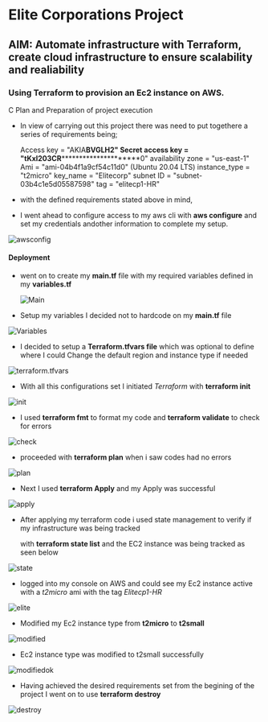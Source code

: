 # Elite Corporations Project

## AIM: Automate infrastructure with Terraform, create cloud infrastructure to ensure scalability and realiability

### Using Terraform to provision an Ec2 instance on AWS.


C Plan and Preparation of project execution

- In view of carrying out this project there was need to put togethere a series of requirements being;

    Access key        = "AKIA**********BVGLH2"
    Secret access key = "tKxI203CR*******************************0"
    availability zone = "us-east-1"
    Ami               = "ami-04b4f1a9cf54c11d0"  (Ubuntu 20.04 LTS)
    instance_type     = "t2micro"
    key_name          = "Elitecorp"
    subnet ID         = "subnet-03b4c1e5d05587598"
    tag               = "elitecp1-HR"

- with the defined requirements stated above in mind, 
  
- I went ahead to configure access to my aws cli with **aws configure** and set my credentials andother information to complete my setup.

![awsconfig](/DevAdv/Pj2/images/1_configure_aws_cli.jpg)

#### Deployment

- went on to create my **main.tf** file with my required variables defined in my **variables.tf** 
  
  ![Main](/DevAdv/Pj2/images/2_main_file_tf.jpg)

- Setup my variables I decided not to hardcode on my **main.tf** file

![Variables](/DevAdv/Pj2/images/3_variables_file_tf.jpg)

- I decided to setup a **Terraform.tfvars file** which was optional to define where I could Change the default region and instance type if needed
  
![terraform.tfvars](/DevAdv/Pj2/images/4_tfvars_optional_tf.jpg)

- With all this configurations set I initiated *Terraform* with **terraform init**

![init](/DevAdv/Pj2/images/5_terraform_init.jpg)

- I used **terraform fmt** to format my code and **terraform validate** to check for errors

![check](/DevAdv/Pj2/images/6_teffarorm_fmt_n_validate.jpg)

- proceeded with **terraform plan** when i saw codes had no errors 

![plan](/DevAdv/Pj2/images/7_terraform_plan.jpg)

- Next I used **terraform Apply** and my Apply was successful

![apply](/DevAdv/Pj2/images/8_terraform_apply_success.jpg)

- After applying my terraform code i used state management to verify if my infrastructure was being tracked
  
  with **terraform state list** and the EC2 instance was being tracked as seen below

![state](/DevAdv/Pj2/images/9_terraform_state_list_tracking.jpg)

- logged into my console on AWS and could see my Ec2 instance active with a *t2micro* ami with the tag *Elitecp1-HR*

![elite](/DevAdv/Pj2/images/10_elitrcp1_with_t2micro_created.jpg)

- Modified my Ec2 instance type from **t2micro** to **t2small**

![modified](/DevAdv/Pj2/images/12_t2small_modified_on_instance_elitecp1.jpg)

- Ec2 instance type was modified to t2small successfully

![modifiedok](/DevAdv/Pj2/images/15_modified_on_aws_to_t2small.jpg)

- Having achieved the desired requirements set from the begining of the project I went on to use **terraform destroy**

![destroy](/DevAdv/Pj2/images/14_terraform_destroy.jpg)